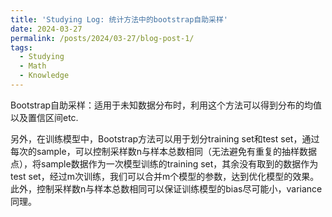 ```yaml
---
title: 'Studying Log: 统计方法中的bootstrap自助采样'
date: 2024-03-27
permalink: /posts/2024/03-27/blog-post-1/
tags:
  - Studying
  - Math
  - Knowledge
---
```


Bootstrap自助采样：适用于未知数据分布时，利用这个方法可以得到分布的均值以及置信区间etc.

另外，在训练模型中，Bootstrap方法可以用于划分training set和test set，通过每次的sample，可以控制采样数n与样本总数相同（无法避免有重复的抽样数据点），将sample数据作为一次模型训练的training set，其余没有取到的数据作为test set，经过m次训练，我们可以合并m个模型的参数，达到优化模型的效果。此外，控制采样数n与样本总数相同可以保证训练模型的bias尽可能小，variance同理。
